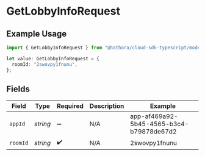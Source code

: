 # GetLobbyInfoRequest

## Example Usage

```typescript
import { GetLobbyInfoRequest } from "@hathora/cloud-sdk-typescript/models/operations";

let value: GetLobbyInfoRequest = {
  roomId: "2swovpy1fnunu",
};
```

## Fields

| Field                                    | Type                                     | Required                                 | Description                              | Example                                  |
| ---------------------------------------- | ---------------------------------------- | ---------------------------------------- | ---------------------------------------- | ---------------------------------------- |
| `appId`                                  | *string*                                 | :heavy_minus_sign:                       | N/A                                      | app-af469a92-5b45-4565-b3c4-b79878de67d2 |
| `roomId`                                 | *string*                                 | :heavy_check_mark:                       | N/A                                      | 2swovpy1fnunu                            |